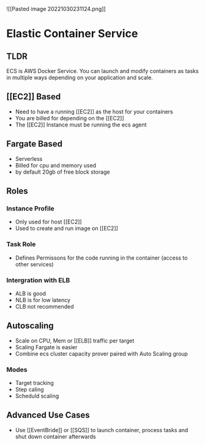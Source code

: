![[Pasted image 20221030231124.png]]
# Elastic Container Service

## TLDR
ECS is AWS Docker Service. You can launch and modify containers as tasks in multiple ways depending on your application and scale.

## [[EC2]] Based
- Need to have a running [[EC2]] as the host for your containers
- You are billed for depending on the [[EC2]]
- The [[EC2]] Instance must be running  the ecs agent

## Fargate Based
- Serverless
- Billed for cpu and memory used
- by default 20gb of free block storage

## Roles

### Instance Profile
- Only used for host [[EC2]]
- Used to create and run image on [[EC2]] 

### Task Role
- Defines Permissons for the code running in the container (access to other services)
### Intergration with ELB
- ALB is good
- NLB is for low latency
- CLB not recommended
## Autoscaling
- Scale on CPU, Mem or [[ELB]] traffic per target
- Scaling Fargate is easier
- Combine ecs cluster capacity prover paired with Auto Scaling group

### Modes
- Target tracking
- Step caling
- Scheduld scaling

## Advanced Use Cases
- Use [[EventBride]] or [[SQS]] to launch container, process tasks and shut down container afterwards